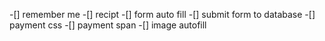-[] remember me
-[] recipt 
-[] form auto fill
-[] submit form to database
-[] payment css
-[] payment span
-[] image autofill